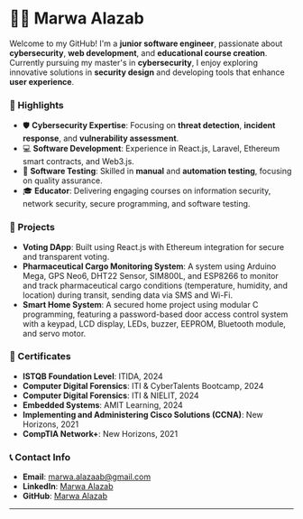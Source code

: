 # 👩‍💻 Marwa Alazab  

Welcome to my GitHub! I'm a **junior software engineer**, passionate about **cybersecurity**,  **web development**, and **educational course creation**. Currently pursuing my master's in **cybersecurity**, I enjoy exploring innovative solutions in **security design** and developing tools that enhance **user experience**.

### 🌟 Highlights  
- 🛡️ **Cybersecurity Expertise**: Focusing on **threat detection**, **incident response**, and **vulnerability assessment**.  
- 💻 **Software Development**: Experience in React.js, Laravel, Ethereum smart contracts, and Web3.js.  
- 🧪 **Software Testing**: Skilled in **manual** and **automation testing**, focusing on quality assurance.  
- 🎓 **Educator**: Delivering engaging courses on information security, network security, secure programming, and software testing.  

### 🚀 Projects  
- **Voting DApp**: Built using React.js with Ethereum integration for secure and transparent voting.  
- **Pharmaceutical Cargo Monitoring System**: A system using Arduino Mega, GPS Neo6, DHT22 Sensor, SIM800L, and ESP8266 to monitor and track pharmaceutical cargo conditions (temperature, humidity, and location) during transit, sending data via SMS and Wi-Fi.  
- **Smart Home System**: A secured home project using modular C programming, featuring a password-based door access control system with a keypad, LCD display, LEDs, buzzer, EEPROM, Bluetooth module, and servo motor. 

### 📜 Certificates  
- **ISTQB Foundation Level**: ITIDA, 2024  
- **Computer Digital Forensics**: ITI & CyberTalents Bootcamp, 2024  
- **Computer Digital Forensics**: ITI & NIELIT, 2024  
- **Embedded Systems**: AMIT Learning, 2024  
- **Implementing and Administering Cisco Solutions (CCNA)**: New Horizons, 2021  
- **CompTIA Network+**: New Horizons, 2021

### 📞 Contact Info  
- **Email**: [marwa.alazaab@gmail.com](mailto:marwa.alazaab@gmail.com)  
- **LinkedIn**: [Marwa Alazab](https://www.linkedin.com/in/marwa-alazab/)
- **GitHub**: [Marwa Alazab](https://github.com/Merve-1)

---
